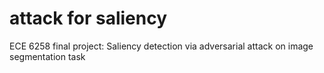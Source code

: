 # attack for saliency
ECE 6258 final project: Saliency detection via adversarial attack on image segmentation task
